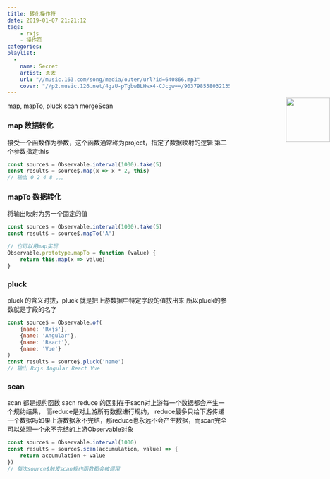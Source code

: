 ```yaml
---
title: 转化操作符
date: 2019-01-07 21:21:12
tags: 
    - rxjs
    - 操作符
categories: 
playlist:
  -
    name: Secret
    artist: 茶太
    url: "//music.163.com/song/media/outer/url?id=640866.mp3"
    cover: "//p2.music.126.net/4gzU-pTgbwBLHwx4-CJcgw==/903798558032135.jpg?param=90y90"
---
```


<img src="//p2.music.126.net/4gzU-pTgbwBLHwx4-CJcgw==/903798558032135.jpg?param=90y90" width = "100" height = "100" div align=right style="position: absolute; right: 0; margin-top: -10px;" />
map, mapTo, pluck
scan mergeScan

<!-- more -->

### map 数据转化
接受一个函数作为参数，这个函数通常称为project，指定了数据映射的逻辑
第二个参数指定this
```js
const source$ = Observable.interval(1000).take(5)
const result$ = source$.map(x => x * 2, this)
// 输出 0 2 4 8 。。。
```

### mapTo 数据转化
将输出映射为另一个固定的值
```js
const source$ = Observable.interval(1000).take(5)
const result$ = source$.mapTo('A')

// 也可以用map实现
Observable.prototype.mapTo = function (value) {
    return this.map(x => value)
}
```

### pluck
pluck 的含义时拔，pluck 就是把上游数据中特定字段的值拔出来
所以pluck的参数就是字段的名字
```js
const source$ = Observable.of(
    {name: 'Rxjs'},
    {name: 'Angular'},
    {name: 'React'},
    {name: 'Vue'}
)
const result$ = source$.pluck('name')
// 输出 Rxjs Angular React Vue
```

### scan
scan 都是规约函数
sacn reduce 的区别在于sacn对上游每一个数据都会产生一个规约结果，
而reduce是对上游所有数据进行规约，
reduce最多只给下游传递一个数据吗如果上游数据永不完结，那reduce也永远不会产生数据，而scan完全可以处理一个永不完结的上游Observable对象
```js
const source$ = Observable.interval(1000)
const result$ = source$.scan(accumulation, value) => {
    return accumulation + value
})
// 每次source$触发scan规约函数都会被调用
```